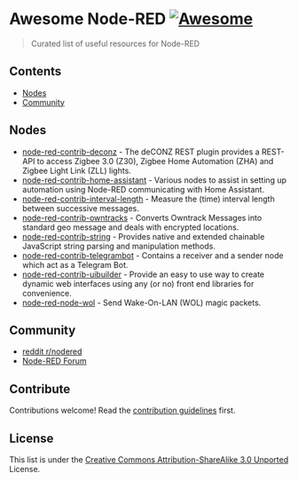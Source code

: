 # Awesome Node-RED [![Awesome](https://awesome.re/badge.svg)](https://awesome.re)

> Curated list of useful resources for Node-RED

## Contents

- [Nodes](#nodes)
- [Community](#community)

## Nodes

- [node-red-contrib-deconz](https://github.com/deconz-community/node-red-contrib-deconz) - The deCONZ REST plugin provides a REST-API to access Zigbee 3.0 (Z30), Zigbee Home Automation (ZHA) and Zigbee Light Link (ZLL) lights.
- [node-red-contrib-home-assistant](https://github.com/AYapejian/node-red-contrib-home-assistant) - Various nodes to assist in setting up automation using Node-RED communicating with Home Assistant.
- [node-red-contrib-interval-length](https://github.com/bartbutenaers/node-red-contrib-interval-length) - Measure the (time) interval length between successive messages.
- [node-red-contrib-owntracks](https://github.com/hardillb/node-red-contrib-owntracks) - Converts Owntrack Messages into standard geo message and deals with encrypted locations.
- [node-red-contrib-string](https://github.com/steveorevo/node-red-contrib-string) - Provides native and extended chainable JavaScript string parsing and manipulation methods.
- [node-red-contrib-telegrambot](https://github.com/windkh/node-red-contrib-telegrambot) - Contains a receiver and a sender node which act as a Telegram Bot.
- [node-red-contrib-uibuilder](https://github.com/TotallyInformation/node-red-contrib-uibuilder) - Provide an easy to use way to create dynamic web interfaces using any (or no) front end libraries for convenience.
- [node-red-node-wol](https://github.com/node-red/node-red-nodes) - Send Wake-On-LAN (WOL) magic packets.
## Community

- [reddit r/nodered](https://www.reddit.com/r/nodered/)
- [Node-RED Forum](https://discourse.nodered.org/)

## Contribute

Contributions welcome! Read the [contribution guidelines](contributing.md) first.

## License

This list is under the [Creative Commons Attribution-ShareAlike 3.0 Unported](LICENSE) License.
